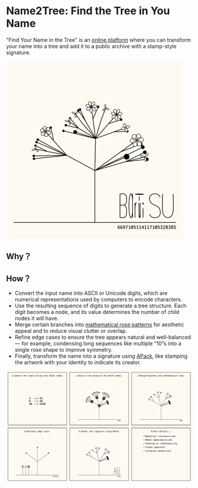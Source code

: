 # Name2Tree: Find the Tree in You Name

"Find Your Name in the Tree" is an [online platform](https://tree.bairui.dev/) where you can transform your name into a tree and add it to a public archive with a stamp-style signature.

<img src="./img/Bairui SU.png" width=480 />

## Why？

## How？

- Convert the input name into ASCII or Unicode digits, which are numerical representations used by computers to encode characters.
- Use the resulting sequence of digits to generate a tree structure. Each digit becomes a node, and its value determines the number of child nodes it will have.
- Merge certain branches into [mathematical rose patterns](https://en.wikipedia.org/wiki/Rose_(mathematics)) for aesthetic appeal and to reduce visual clutter or overlap.
- Refine edge cases to ensure the tree appears natural and well-balanced — for example, condensing long sequences like multiple “10”s into a single rose shape to improve symmetry.
- Finally, transform the name into a signature using [APack](https://apack.bairui.dev/), like stamping the artwork with your identity to indicate its creator.

![About](./img/about.png)
